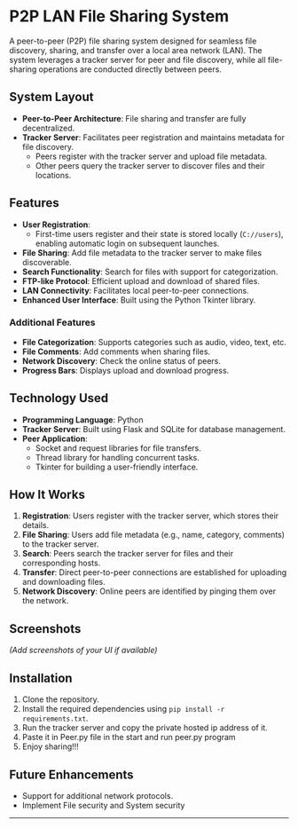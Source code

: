 # P2P LAN File Sharing System

A peer-to-peer (P2P) file sharing system designed for seamless file discovery, sharing, and transfer over a local area network (LAN). The system leverages a tracker server for peer and file discovery, while all file-sharing operations are conducted directly between peers.

## System Layout
- **Peer-to-Peer Architecture**: File sharing and transfer are fully decentralized.
- **Tracker Server**: Facilitates peer registration and maintains metadata for file discovery.
  - Peers register with the tracker server and upload file metadata.
  - Other peers query the tracker server to discover files and their locations.

## Features
- **User Registration**: 
  - First-time users register and their state is stored locally (`C://users`), enabling automatic login on subsequent launches.
- **File Sharing**: Add file metadata to the tracker server to make files discoverable.
- **Search Functionality**: Search for files with support for categorization.
- **FTP-like Protocol**: Efficient upload and download of shared files.
- **LAN Connectivity**: Facilitates local peer-to-peer connections.
- **Enhanced User Interface**: Built using the Python Tkinter library.

### Additional Features
- **File Categorization**: Supports categories such as audio, video, text, etc.
- **File Comments**: Add comments when sharing files.
- **Network Discovery**: Check the online status of peers.
- **Progress Bars**: Displays upload and download progress.

## Technology Used
- **Programming Language**: Python
- **Tracker Server**: Built using Flask and SQLite for database management.
- **Peer Application**:
  - Socket and request libraries for file transfers.
  - Thread library for handling concurrent tasks.
  - Tkinter for building a user-friendly interface.

## How It Works
1. **Registration**: Users register with the tracker server, which stores their details.
2. **File Sharing**: Users add file metadata (e.g., name, category, comments) to the tracker server.
3. **Search**: Peers search the tracker server for files and their corresponding hosts.
4. **Transfer**: Direct peer-to-peer connections are established for uploading and downloading files.
5. **Network Discovery**: Online peers are identified by pinging them over the network.

## Screenshots
*(Add screenshots of your UI if available)*

## Installation
1. Clone the repository.
2. Install the required dependencies using `pip install -r requirements.txt`.
3. Run the tracker server and copy the private hosted ip address of it.
4. Paste it in Peer.py file in the start and run peer.py program
5. Enjoy sharing!!!

## Future Enhancements
- Support for additional network protocols.
- Implement File security and System security

---

